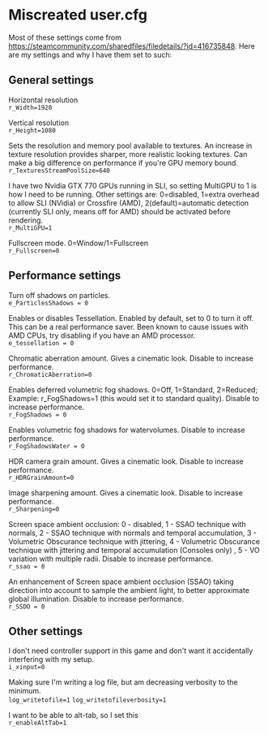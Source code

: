 # Miscreated user.cfg

Most of these settings come from https://steamcommunity.com/sharedfiles/filedetails/?id=416735848. Here are my settings and why I have them set to such:

## General settings
Horizontal resolution  
`r_Width=1920`

Vertical resolution  
`r_Height=1080`

Sets the resolution and memory pool available to textures. An increase in texture resolution provides sharper, more realistic looking textures. Can make a big difference on performance if you're GPU memory bound.  
`r_TexturesStreamPoolSize=640`

I have two Nvidia GTX 770 GPUs running in SLI, so setting MultiGPU to 1 is how I need to be running. Other settings are: 0=disabled, 1=extra overhead to allow SLI (NVidia) or Crossfire (AMD), 2(default)=automatic detection (currently SLI only, means off for AMD) should be activated before rendering.  
`r_MultiGPU=1`

Fullscreen mode. 0=Window/1=Fullscreen  
`r_Fullscreen=0`

## Performance settings
Turn off shadows on particles.  
`e_ParticlesShadows = 0`

Enables or disables Tessellation. Enabled by default, set to 0 to turn it off. This can be a real performance saver. Been known to cause issues with AMD CPUs, try disabling if you have an AMD processor.  
`e_tessellation = 0`

Chromatic aberration amount. Gives a cinematic look. Disable to increase performance.  
`r_ChromaticAberration=0`

Enables deferred volumetric fog shadows. 0=Off, 1=Standard, 2=Reduced; Example: r_FogShadows=1 (this would set it to standard quality). Disable to increase performance.  
`r_FogShadows = 0`

Enables volumetric fog shadows for watervolumes. Disable to increase performance.  
`r_FogShadowsWater = 0`

HDR camera grain amount. Gives a cinematic look. Disable to increase performance.  
`r_HDRGrainAmount=0`

Image sharpening amount. Gives a cinematic look. Disable to increase performance.  
`r_Sharpening=0`

Screen space ambient occlusion: 0 - disabled, 1 - SSAO technique with normals, 2 - SSAO technique with normals and temporal accumulation, 3 - Volumetric Obscurance technique with jittering, 4 - Volumetric Obscurance technique with jittering and temporal accumulation (Consoles only) , 5 - VO variation with multiple radii. Disable to increase performance.  
`r_ssao = 0`

An enhancement of Screen space ambient occlusion (SSAO) taking direction into account to sample the ambient light, to better approximate global illumination. Disable to increase performance.  
`r_SSDO = 0`

## Other settings
I don't need controller support in this game and don't want it accidentally interfering with my setup.  
`i_xinput=0`

Making sure I'm writing a log file, but am decreasing verbosity to the minimum.  
`log_writetofile=1`
`log_writetofileverbosity=1`

I want to be able to alt-tab, so I set this  
`r_enableAltTab=1`
